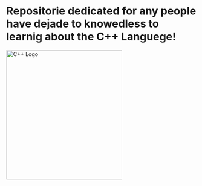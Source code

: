 # Repositorie dedicated for any people have dejade to knowedless to learnig about the C++ Languege!

<img src="https://raw.githubusercontent.com/isocpp/logos/master/cpp_logo.png" alt="C++ Logo" width="306" height="344" />
